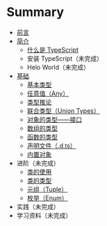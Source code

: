 # Summary

- [前言](README.md)
- [简介](introduction/README.md)
  - [什么是 TypeScript](introduction/what-is-typescript.md)
  - 安装 TypeScript（未完成）
  - Helo World（未完成）
- [基础](basics/README.md)
  - [基本类型](basics/primitive-types.md)
  - [任意值（Any）](basics/any.md)
  - [类型推论](basics/type-inference.md)
  - [联合类型（Union Types）](basics/union-types.md)
  - [对象的类型——接口](basics/type-of-object-interfaces.md)
  - [数组的类型](basics/type-of-array.md)
  - [函数的类型](basics/type-of-function.md)
  - [声明文件（.d.ts）](basics/declaration-files.md)
  - [内置对象](basics/built-in-objects.md)
- 进阶（未完成）
  - [类的使用](advanced/use-of-class.md)
  - [类的类型](advanced/type-of-class.md)
  - [元组（Tuple）](advanced/tuple.md)
  - [枚举（Enum）](advanced/enum.md)
- 实践（未完成）
- 学习资料（未完成）
